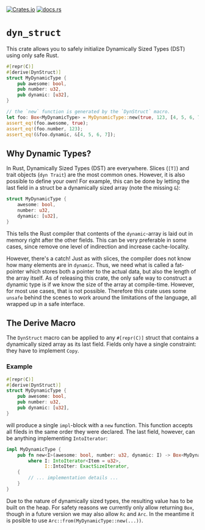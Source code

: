 [![Crates.io](https://img.shields.io/crates/v/dyn_struct)](https://crates.io/crates/dyn_struct)
[![docs.rs](https://img.shields.io/docsrs/dyn_struct)](https://docs.rs/dyn_struct)

# `dyn_struct`

This crate allows you to safely initialize Dynamically Sized Types (DST) using
only safe Rust.

```rust
#[repr(C)]
#[derive(DynStruct)]
struct MyDynamicType {
    pub awesome: bool,
    pub number: u32,
    pub dynamic: [u32],
}

// the `new` function is generated by the `DynStruct` macro.
let foo: Box<MyDynamicType> = MyDynamicType::new(true, 123, [4, 5, 6, 7]);
assert_eq!(foo.awesome, true);
assert_eq!(foo.number, 123);
assert_eq!(&foo.dynamic, &[4, 5, 6, 7]);
```


## Why Dynamic Types?

In Rust, Dynamically Sized Types (DST) are everywhere. Slices (`[T]`) and trait
objects (`dyn Trait`) are the most common ones. However, it is also possible
to define your own! For example, this can be done by letting the last field in a
struct be a dynamically sized array (note the missing `&`):

```rust
struct MyDynamicType {
    awesome: bool,
    number: u32,
    dynamic: [u32],
}
```

This tells the Rust compiler that contents of the `dynamic`-array is laid out in
memory right after the other fields. This can be very preferable in some cases,
since remove one level of indirection and increase cache-locality.

However, there's a catch! Just as with slices, the compiler does not know how
many elements are in `dynamic`. Thus, we need what is called a fat-pointer which
stores both a pointer to the actual data, but also the length of the array
itself. As of releasing this crate, the only safe way to construct a dynamic
type is if we know the size of the array at compile-time. However, for most use
cases, that is not possible. Therefore this crate uses some `unsafe` behind the
scenes to work around the limitations of the language, all wrapped up in a safe
interface.


## The Derive Macro

The `DynStruct` macro can be applied to any `#[repr(C)]` struct that contains a
dynamically sized array as its last field. Fields only have a single constraint:
they have to implement `Copy`.

### Example

```rust
#[repr(C)]
#[derive(DynStruct)]
struct MyDynamicType {
    pub awesome: bool,
    pub number: u32,
    pub dynamic: [u32],
}
```

will produce a single `impl`-block with a `new` function. This function accepts all fileds in
the same order they were declared. The last field, however, can be anything implementing
`IntoIterator`:

```rust
impl MyDynamicType {
    pub fn new<I>(awesome: bool, number: u32, dynamic: I) -> Box<MyDynamicType> 
        where I: IntoIterator<Item = u32>,
              I::IntoIter: ExactSizeIterator,
    {
        // ... implementation details ...
    }
}
```

Due to the nature of dynamically sized types, the resulting value has to be
built on the heap. For safety reasons we currently only allow returning `Box`,
though in a future version we may also allow `Rc` and `Arc`. In the meantime it
is posible to use `Arc::from(MyDynamicType::new(...))`.
